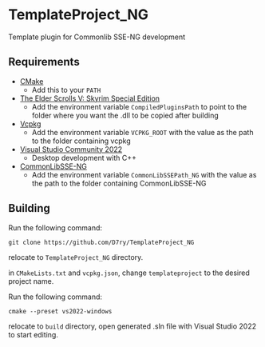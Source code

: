 # TemplateProject_NG
Template plugin for Commonlib SSE-NG development

## Requirements
* [CMake](https://cmake.org/)
	* Add this to your `PATH`
* [The Elder Scrolls V: Skyrim Special Edition](https://store.steampowered.com/app/489830)
	* Add the environment variable `CompiledPluginsPath` to point to the folder where you want the .dll to be copied after building
* [Vcpkg](https://github.com/microsoft/vcpkg)
	* Add the environment variable `VCPKG_ROOT` with the value as the path to the folder containing vcpkg
* [Visual Studio Community 2022](https://visualstudio.microsoft.com/)
	* Desktop development with C++
* [CommonLibSSE-NG](https://github.com/CharmedBaryon/CommonLibSSE-NG/tree/v3.4.0)
	* Add the environment variable `CommonLibSSEPath_NG` with the value as the path to the folder containing CommonLibSSE-NG
  
## Building

Run the following command:

`git clone https://github.com/D7ry/TemplateProject_NG`

relocate to `TemplateProject_NG` directory.

in `CMakeLists.txt` and `vcpkg.json`, change `templateproject` to the desired project name.

Run the following command:

```
cmake --preset vs2022-windows
```

relocate to `build` directory, open generated .sln file with Visual Studio 2022 to start editing.
